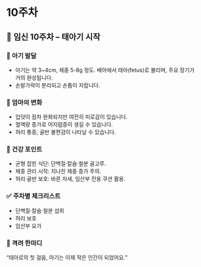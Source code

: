 # 10주차

## 🌸 임신 10주차 – 태아기 시작

### 🍼 아기 발달

- 아기는 약 3~4cm, 체중 5-8g 정도. 배아에서 태아(fetus)로 불리며, 주요 장기가 거의 완성됩니다.
- 손발가락이 분리되고 손톱이 자랍니다.

### 💛 엄마의 변화

- 입덧이 점차 완화되지만 여전히 피로감이 있습니다.
- 혈액량 증가로 어지럼증이 생길 수 있습니다.
- 허리 통증, 골반 불편감이 나타날 수 있습니다.

### 🍎 건강 포인트

- 균형 잡힌 식단: 단백질·칼슘·철분 골고루.
- 체중 관리 시작: 지나친 체중 증가 주의.
- 허리·골반 보호: 바른 자세, 임산부 전용 쿠션 활용.

### ✅ 주차별 체크리스트

- 단백질·칼슘·철분 섭취
- 허리 보호
- 임산부 요가

### 🌿 격려 한마디

“태아로의 첫 걸음, 아기는 이제 작은 인간이 되었어요.”